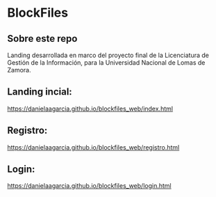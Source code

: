 # BlockFiles

## Sobre este repo
Landing desarrollada en marco del proyecto final de la Licenciatura de Gestión de la Información, para la Universidad Nacional de Lomas de Zamora. 

## Landing incial: 
https://danielaagarcia.github.io/blockfiles_web/index.html
## Registro:
https://danielaagarcia.github.io/blockfiles_web/registro.html
## Login:
https://danielaagarcia.github.io/blockfiles_web/login.html
